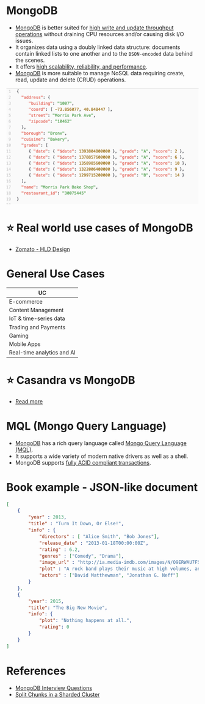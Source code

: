 
# MongoDB
- [MongoDB](https://www.mongodb.com/) is better suited for [high write and update throughput operations](../../../7_PropertiesDistributedSystem/Scalability/Throughput.md) without draining CPU resources and/or causing disk I/O issues. 
- It organizes data using a doubly linked data structure: documents contain linked lists to one another and to the `BSON-encoded` data behind the scenes.
- It offers [high scalability, reliability, and performance](../../ScalabilityDB.md).
- [MongoDB]() is more suitable to manage NoSQL data requiring create, read, update and delete (CRUD) operations.

![img.png](MongoDB_JSON.png)

# :star: Real world use cases of MongoDB
- [Zomato - HLD Design](../../../0_HLDUseCasesProblems/FoodOrderingZomatoSwiggy/Readme.md)

# General Use Cases

| UC                         |
|----------------------------|
| E-commerce                 |
| Content Management         |
| IoT & time-series data     |
| Trading and Payments       |
| Gaming                     |
| Mobile Apps                |
| Real-time analytics and AI |

# :star: Casandra vs MongoDB
- [Read more](../../DynamoDBVsMongoDBVsCasandra.md)

# MQL (Mongo Query Language)
- [MongoDB]() has a rich query language called [Mongo Query Language (MQL)](https://www.mongodb.com/developer/products/atlas/getting-started-atlas-mongodb-query-language-mql/). 
- It supports a wide variety of modern native drivers as well as a shell.
- MongoDB supports [fully ACID compliant transactions](../../1_ACIDTransactions/Readme.md).

# Book example - JSON-like document

````json
[
    {
        "year" : 2013,
        "title" : "Turn It Down, Or Else!",
        "info" : {
            "directors" : [ "Alice Smith", "Bob Jones"],
            "release_date" : "2013-01-18T00:00:00Z",
            "rating" : 6.2,
            "genres" : ["Comedy", "Drama"],
            "image_url" : "http://ia.media-imdb.com/images/N/O9ERWAU7FS797AJ7LU8HN09AMUP908RLlo5JF90EWR7LJKQ7@@._V1_SX400_.jpg",
            "plot" : "A rock band plays their music at high volumes, annoying the neighbors.",
            "actors" : ["David Matthewman", "Jonathan G. Neff"]
        }
    },
    {
        "year": 2015,
        "title": "The Big New Movie",
        "info": {
            "plot": "Nothing happens at all.",
            "rating": 0
        }
    }
]
````

# References
- [MongoDB Interview Questions](https://www.interviewbit.com/mongodb-interview-questions/)
- [Split Chunks in a Sharded Cluster](https://www.mongodb.com/docs/manual/tutorial/split-chunks-in-sharded-cluster/)